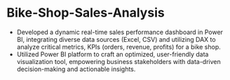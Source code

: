 # Bike-Shop-Sales-Analysis
-	Developed a dynamic real-time sales performance dashboard in Power BI, integrating diverse data sources (Excel, CSV) and utilizing DAX to analyze critical metrics, KPIs (orders, revenue, profits) for a bike shop.
-	Utilized Power BI platform to craft an optimized, user-friendly data visualization tool, empowering business stakeholders with data-driven decision-making and actionable insights.


